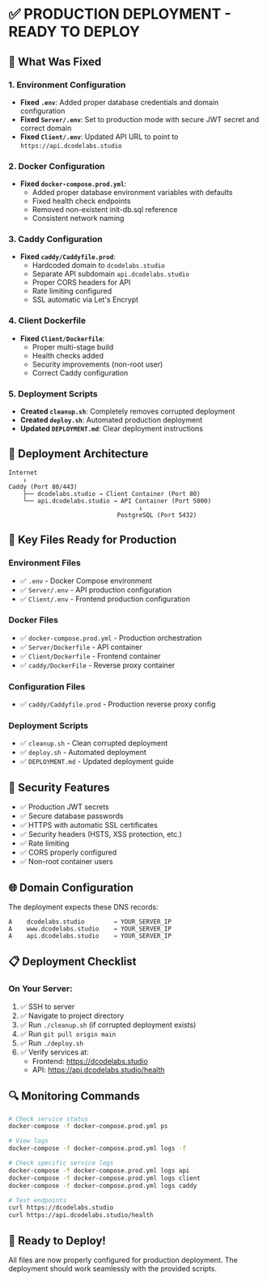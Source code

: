 # ✅ PRODUCTION DEPLOYMENT - READY TO DEPLOY

## 🔧 What Was Fixed

### 1. Environment Configuration
- **Fixed `.env`**: Added proper database credentials and domain configuration
- **Fixed `Server/.env`**: Set to production mode with secure JWT secret and correct domain
- **Fixed `Client/.env`**: Updated API URL to point to `https://api.dcodelabs.studio`

### 2. Docker Configuration
- **Fixed `docker-compose.prod.yml`**: 
  - Added proper database environment variables with defaults
  - Fixed health check endpoints
  - Removed non-existent init-db.sql reference
  - Consistent network naming

### 3. Caddy Configuration
- **Fixed `caddy/Caddyfile.prod`**:
  - Hardcoded domain to `dcodelabs.studio` 
  - Separate API subdomain `api.dcodelabs.studio`
  - Proper CORS headers for API
  - Rate limiting configured
  - SSL automatic via Let's Encrypt

### 4. Client Dockerfile
- **Fixed `Client/Dockerfile`**:
  - Proper multi-stage build
  - Health checks added
  - Security improvements (non-root user)
  - Correct Caddy configuration

### 5. Deployment Scripts
- **Created `cleanup.sh`**: Completely removes corrupted deployment
- **Created `deploy.sh`**: Automated production deployment
- **Updated `DEPLOYMENT.md`**: Clear deployment instructions

## 🚀 Deployment Architecture

```
Internet
    ↓
Caddy (Port 80/443)
    ├── dcodelabs.studio → Client Container (Port 80)
    └── api.dcodelabs.studio → API Container (Port 5000)
                                    ↓
                              PostgreSQL (Port 5432)
```

## 📁 Key Files Ready for Production

### Environment Files
- ✅ `.env` - Docker Compose environment
- ✅ `Server/.env` - API production configuration  
- ✅ `Client/.env` - Frontend production configuration

### Docker Files
- ✅ `docker-compose.prod.yml` - Production orchestration
- ✅ `Server/Dockerfile` - API container
- ✅ `Client/Dockerfile` - Frontend container
- ✅ `caddy/DockerFile` - Reverse proxy container

### Configuration Files
- ✅ `caddy/Caddyfile.prod` - Production reverse proxy config

### Deployment Scripts
- ✅ `cleanup.sh` - Clean corrupted deployment
- ✅ `deploy.sh` - Automated deployment
- ✅ `DEPLOYMENT.md` - Updated deployment guide

## 🔐 Security Features

- ✅ Production JWT secrets
- ✅ Secure database passwords
- ✅ HTTPS with automatic SSL certificates
- ✅ Security headers (HSTS, XSS protection, etc.)
- ✅ Rate limiting
- ✅ CORS properly configured
- ✅ Non-root container users

## 🌐 Domain Configuration

The deployment expects these DNS records:
```
A    dcodelabs.studio        → YOUR_SERVER_IP
A    www.dcodelabs.studio    → YOUR_SERVER_IP  
A    api.dcodelabs.studio    → YOUR_SERVER_IP
```

## 📋 Deployment Checklist

### On Your Server:
1. ✅ SSH to server
2. ✅ Navigate to project directory
3. ✅ Run `./cleanup.sh` (if corrupted deployment exists)
4. ✅ Run `git pull origin main`
5. ✅ Run `./deploy.sh`
6. ✅ Verify services at:
   - Frontend: https://dcodelabs.studio
   - API: https://api.dcodelabs.studio/health

## 🔍 Monitoring Commands

```bash
# Check service status
docker-compose -f docker-compose.prod.yml ps

# View logs
docker-compose -f docker-compose.prod.yml logs -f

# Check specific service logs
docker-compose -f docker-compose.prod.yml logs api
docker-compose -f docker-compose.prod.yml logs client
docker-compose -f docker-compose.prod.yml logs caddy

# Test endpoints
curl https://dcodelabs.studio
curl https://api.dcodelabs.studio/health
```

## 🎯 Ready to Deploy!

All files are now properly configured for production deployment. The deployment should work seamlessly with the provided scripts.
